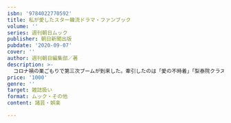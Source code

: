 ```yaml
---
isbn: '9784022770592'
title: 私が愛したスター韓流ドラマ・ファンブック
volume: ''
series: 週刊朝日ムック
publisher: 朝日新聞出版
pubdate: '2020-09-07'
cover: ''
author: 週刊朝日編集部／著
description: >-
  コロナ禍の巣ごもりで第三次ブームが到来した。牽引したのは「愛の不時着」「梨泰院クラス」「サイコだけど大丈夫」など配信動画サービス。そこで週刊朝日で私が愛した韓流スター、ドラマのアンケートを集計したところ、大反響を呼んだ。5149人のファンに選ばれたのはヒョンビン、パク・ソジョン、チャン・グンソク、パク・ボゴム…？さらに圧倒的人気だった韓国の国民的女優は？週刊朝日が過去、取り下ろした貴重な写真やオリジナル特別写真を一挙掲載。1冊でで韓流沼にどっぷりハマれます！
price: '1000'
genre: ''
target: 雑誌扱い
format: ムック・その他
content: 諸芸・娯楽

---
```

